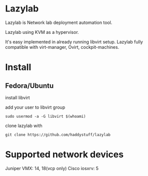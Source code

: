 Lazylab
======
Lazylab is Network lab deployment automation tool.

Lazylab using KVM as a hypervisor.

It's easy implemented in already running libvirt setup.
Lazylab fully compatible with virt-manager, Ovirt, cockpit-machines.

Install
======

## Fedora/Ubuntu

install libvirt

add your user to libvirt group
```
sudo usermod -a -G libvirt $(whoami)
```
clone lazylab with
```
git clone https://github.com/haddystuff/lazylab
```

Supported network devices
======
Juniper VMX: 14, 18(vcp only)
Cisco iosxrv: 5
